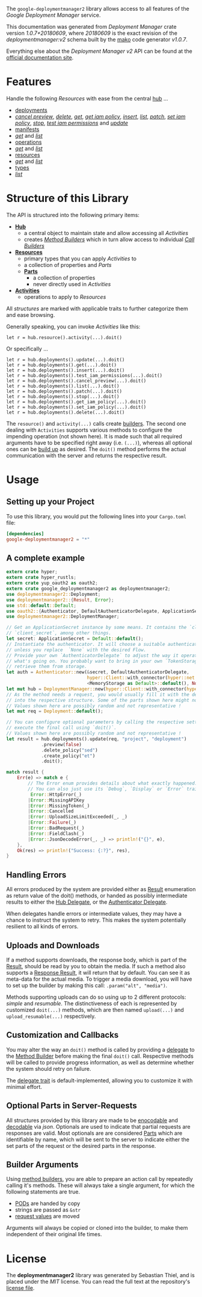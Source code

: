 <!---
DO NOT EDIT !
This file was generated automatically from 'src/mako/api/README.md.mako'
DO NOT EDIT !
-->
The `google-deploymentmanager2` library allows access to all features of the *Google Deployment Manager* service.

This documentation was generated from *Deployment Manager* crate version *1.0.7+20180609*, where *20180609* is the exact revision of the *deploymentmanager:v2* schema built by the [mako](http://www.makotemplates.org/) code generator *v1.0.7*.

Everything else about the *Deployment Manager* *v2* API can be found at the
[official documentation site](https://cloud.google.com/deployment-manager/).
# Features

Handle the following *Resources* with ease from the central [hub](https://docs.rs/google-deploymentmanager2/1.0.7+20180609/google_deploymentmanager2/struct.DeploymentManager.html) ... 

* [deployments](https://docs.rs/google-deploymentmanager2/1.0.7+20180609/google_deploymentmanager2/struct.Deployment.html)
 * [*cancel preview*](https://docs.rs/google-deploymentmanager2/1.0.7+20180609/google_deploymentmanager2/struct.DeploymentCancelPreviewCall.html), [*delete*](https://docs.rs/google-deploymentmanager2/1.0.7+20180609/google_deploymentmanager2/struct.DeploymentDeleteCall.html), [*get*](https://docs.rs/google-deploymentmanager2/1.0.7+20180609/google_deploymentmanager2/struct.DeploymentGetCall.html), [*get iam policy*](https://docs.rs/google-deploymentmanager2/1.0.7+20180609/google_deploymentmanager2/struct.DeploymentGetIamPolicyCall.html), [*insert*](https://docs.rs/google-deploymentmanager2/1.0.7+20180609/google_deploymentmanager2/struct.DeploymentInsertCall.html), [*list*](https://docs.rs/google-deploymentmanager2/1.0.7+20180609/google_deploymentmanager2/struct.DeploymentListCall.html), [*patch*](https://docs.rs/google-deploymentmanager2/1.0.7+20180609/google_deploymentmanager2/struct.DeploymentPatchCall.html), [*set iam policy*](https://docs.rs/google-deploymentmanager2/1.0.7+20180609/google_deploymentmanager2/struct.DeploymentSetIamPolicyCall.html), [*stop*](https://docs.rs/google-deploymentmanager2/1.0.7+20180609/google_deploymentmanager2/struct.DeploymentStopCall.html), [*test iam permissions*](https://docs.rs/google-deploymentmanager2/1.0.7+20180609/google_deploymentmanager2/struct.DeploymentTestIamPermissionCall.html) and [*update*](https://docs.rs/google-deploymentmanager2/1.0.7+20180609/google_deploymentmanager2/struct.DeploymentUpdateCall.html)
* [manifests](https://docs.rs/google-deploymentmanager2/1.0.7+20180609/google_deploymentmanager2/struct.Manifest.html)
 * [*get*](https://docs.rs/google-deploymentmanager2/1.0.7+20180609/google_deploymentmanager2/struct.ManifestGetCall.html) and [*list*](https://docs.rs/google-deploymentmanager2/1.0.7+20180609/google_deploymentmanager2/struct.ManifestListCall.html)
* [operations](https://docs.rs/google-deploymentmanager2/1.0.7+20180609/google_deploymentmanager2/struct.Operation.html)
 * [*get*](https://docs.rs/google-deploymentmanager2/1.0.7+20180609/google_deploymentmanager2/struct.OperationGetCall.html) and [*list*](https://docs.rs/google-deploymentmanager2/1.0.7+20180609/google_deploymentmanager2/struct.OperationListCall.html)
* [resources](https://docs.rs/google-deploymentmanager2/1.0.7+20180609/google_deploymentmanager2/struct.ResourceType.html)
 * [*get*](https://docs.rs/google-deploymentmanager2/1.0.7+20180609/google_deploymentmanager2/struct.ResourceGetCall.html) and [*list*](https://docs.rs/google-deploymentmanager2/1.0.7+20180609/google_deploymentmanager2/struct.ResourceListCall.html)
* [types](https://docs.rs/google-deploymentmanager2/1.0.7+20180609/google_deploymentmanager2/struct.Type.html)
 * [*list*](https://docs.rs/google-deploymentmanager2/1.0.7+20180609/google_deploymentmanager2/struct.TypeListCall.html)




# Structure of this Library

The API is structured into the following primary items:

* **[Hub](https://docs.rs/google-deploymentmanager2/1.0.7+20180609/google_deploymentmanager2/struct.DeploymentManager.html)**
    * a central object to maintain state and allow accessing all *Activities*
    * creates [*Method Builders*](https://docs.rs/google-deploymentmanager2/1.0.7+20180609/google_deploymentmanager2/trait.MethodsBuilder.html) which in turn
      allow access to individual [*Call Builders*](https://docs.rs/google-deploymentmanager2/1.0.7+20180609/google_deploymentmanager2/trait.CallBuilder.html)
* **[Resources](https://docs.rs/google-deploymentmanager2/1.0.7+20180609/google_deploymentmanager2/trait.Resource.html)**
    * primary types that you can apply *Activities* to
    * a collection of properties and *Parts*
    * **[Parts](https://docs.rs/google-deploymentmanager2/1.0.7+20180609/google_deploymentmanager2/trait.Part.html)**
        * a collection of properties
        * never directly used in *Activities*
* **[Activities](https://docs.rs/google-deploymentmanager2/1.0.7+20180609/google_deploymentmanager2/trait.CallBuilder.html)**
    * operations to apply to *Resources*

All *structures* are marked with applicable traits to further categorize them and ease browsing.

Generally speaking, you can invoke *Activities* like this:

```Rust,ignore
let r = hub.resource().activity(...).doit()
```

Or specifically ...

```ignore
let r = hub.deployments().update(...).doit()
let r = hub.deployments().get(...).doit()
let r = hub.deployments().insert(...).doit()
let r = hub.deployments().test_iam_permissions(...).doit()
let r = hub.deployments().cancel_preview(...).doit()
let r = hub.deployments().list(...).doit()
let r = hub.deployments().patch(...).doit()
let r = hub.deployments().stop(...).doit()
let r = hub.deployments().get_iam_policy(...).doit()
let r = hub.deployments().set_iam_policy(...).doit()
let r = hub.deployments().delete(...).doit()
```

The `resource()` and `activity(...)` calls create [builders][builder-pattern]. The second one dealing with `Activities` 
supports various methods to configure the impending operation (not shown here). It is made such that all required arguments have to be 
specified right away (i.e. `(...)`), whereas all optional ones can be [build up][builder-pattern] as desired.
The `doit()` method performs the actual communication with the server and returns the respective result.

# Usage

## Setting up your Project

To use this library, you would put the following lines into your `Cargo.toml` file:

```toml
[dependencies]
google-deploymentmanager2 = "*"
```

## A complete example

```Rust
extern crate hyper;
extern crate hyper_rustls;
extern crate yup_oauth2 as oauth2;
extern crate google_deploymentmanager2 as deploymentmanager2;
use deploymentmanager2::Deployment;
use deploymentmanager2::{Result, Error};
use std::default::Default;
use oauth2::{Authenticator, DefaultAuthenticatorDelegate, ApplicationSecret, MemoryStorage};
use deploymentmanager2::DeploymentManager;

// Get an ApplicationSecret instance by some means. It contains the `client_id` and 
// `client_secret`, among other things.
let secret: ApplicationSecret = Default::default();
// Instantiate the authenticator. It will choose a suitable authentication flow for you, 
// unless you replace  `None` with the desired Flow.
// Provide your own `AuthenticatorDelegate` to adjust the way it operates and get feedback about 
// what's going on. You probably want to bring in your own `TokenStorage` to persist tokens and
// retrieve them from storage.
let auth = Authenticator::new(&secret, DefaultAuthenticatorDelegate,
                              hyper::Client::with_connector(hyper::net::HttpsConnector::new(hyper_rustls::TlsClient::new())),
                              <MemoryStorage as Default>::default(), None);
let mut hub = DeploymentManager::new(hyper::Client::with_connector(hyper::net::HttpsConnector::new(hyper_rustls::TlsClient::new())), auth);
// As the method needs a request, you would usually fill it with the desired information
// into the respective structure. Some of the parts shown here might not be applicable !
// Values shown here are possibly random and not representative !
let mut req = Deployment::default();

// You can configure optional parameters by calling the respective setters at will, and
// execute the final call using `doit()`.
// Values shown here are possibly random and not representative !
let result = hub.deployments().update(req, "project", "deployment")
             .preview(false)
             .delete_policy("sed")
             .create_policy("et")
             .doit();

match result {
    Err(e) => match e {
        // The Error enum provides details about what exactly happened.
        // You can also just use its `Debug`, `Display` or `Error` traits
         Error::HttpError(_)
        |Error::MissingAPIKey
        |Error::MissingToken(_)
        |Error::Cancelled
        |Error::UploadSizeLimitExceeded(_, _)
        |Error::Failure(_)
        |Error::BadRequest(_)
        |Error::FieldClash(_)
        |Error::JsonDecodeError(_, _) => println!("{}", e),
    },
    Ok(res) => println!("Success: {:?}", res),
}

```
## Handling Errors

All errors produced by the system are provided either as [Result](https://docs.rs/google-deploymentmanager2/1.0.7+20180609/google_deploymentmanager2/enum.Result.html) enumeration as return value of 
the doit() methods, or handed as possibly intermediate results to either the 
[Hub Delegate](https://docs.rs/google-deploymentmanager2/1.0.7+20180609/google_deploymentmanager2/trait.Delegate.html), or the [Authenticator Delegate](https://docs.rs/yup-oauth2/*/yup_oauth2/trait.AuthenticatorDelegate.html).

When delegates handle errors or intermediate values, they may have a chance to instruct the system to retry. This 
makes the system potentially resilient to all kinds of errors.

## Uploads and Downloads
If a method supports downloads, the response body, which is part of the [Result](https://docs.rs/google-deploymentmanager2/1.0.7+20180609/google_deploymentmanager2/enum.Result.html), should be
read by you to obtain the media.
If such a method also supports a [Response Result](https://docs.rs/google-deploymentmanager2/1.0.7+20180609/google_deploymentmanager2/trait.ResponseResult.html), it will return that by default.
You can see it as meta-data for the actual media. To trigger a media download, you will have to set up the builder by making
this call: `.param("alt", "media")`.

Methods supporting uploads can do so using up to 2 different protocols: 
*simple* and *resumable*. The distinctiveness of each is represented by customized 
`doit(...)` methods, which are then named `upload(...)` and `upload_resumable(...)` respectively.

## Customization and Callbacks

You may alter the way an `doit()` method is called by providing a [delegate](https://docs.rs/google-deploymentmanager2/1.0.7+20180609/google_deploymentmanager2/trait.Delegate.html) to the 
[Method Builder](https://docs.rs/google-deploymentmanager2/1.0.7+20180609/google_deploymentmanager2/trait.CallBuilder.html) before making the final `doit()` call. 
Respective methods will be called to provide progress information, as well as determine whether the system should 
retry on failure.

The [delegate trait](https://docs.rs/google-deploymentmanager2/1.0.7+20180609/google_deploymentmanager2/trait.Delegate.html) is default-implemented, allowing you to customize it with minimal effort.

## Optional Parts in Server-Requests

All structures provided by this library are made to be [enocodable](https://docs.rs/google-deploymentmanager2/1.0.7+20180609/google_deploymentmanager2/trait.RequestValue.html) and 
[decodable](https://docs.rs/google-deploymentmanager2/1.0.7+20180609/google_deploymentmanager2/trait.ResponseResult.html) via *json*. Optionals are used to indicate that partial requests are responses 
are valid.
Most optionals are are considered [Parts](https://docs.rs/google-deploymentmanager2/1.0.7+20180609/google_deploymentmanager2/trait.Part.html) which are identifiable by name, which will be sent to 
the server to indicate either the set parts of the request or the desired parts in the response.

## Builder Arguments

Using [method builders](https://docs.rs/google-deploymentmanager2/1.0.7+20180609/google_deploymentmanager2/trait.CallBuilder.html), you are able to prepare an action call by repeatedly calling it's methods.
These will always take a single argument, for which the following statements are true.

* [PODs][wiki-pod] are handed by copy
* strings are passed as `&str`
* [request values](https://docs.rs/google-deploymentmanager2/1.0.7+20180609/google_deploymentmanager2/trait.RequestValue.html) are moved

Arguments will always be copied or cloned into the builder, to make them independent of their original life times.

[wiki-pod]: http://en.wikipedia.org/wiki/Plain_old_data_structure
[builder-pattern]: http://en.wikipedia.org/wiki/Builder_pattern
[google-go-api]: https://github.com/google/google-api-go-client

# License
The **deploymentmanager2** library was generated by Sebastian Thiel, and is placed 
under the *MIT* license.
You can read the full text at the repository's [license file][repo-license].

[repo-license]: https://github.com/Byron/google-apis-rsblob/master/LICENSE.md
